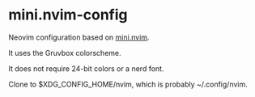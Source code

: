 # mini.nvim-config

Neovim configuration based on [mini.nvim](https://github.com/echasnovski/mini.nvim).

It uses the Gruvbox colorscheme.

It does not require 24-bit colors or a nerd font.

Clone to $XDG_CONFIG_HOME/nvim, which is probably ~/.config/nvim.
